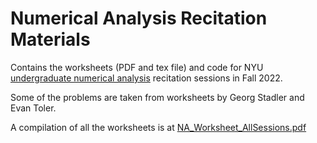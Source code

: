 
# Numerical Analysis Recitation Materials
Contains the worksheets (PDF and tex file) and code for NYU [undergraduate numerical analysis](https://math.nyu.edu/dynamic/courses/undergrad/math-ua-252/) recitation sessions in Fall 2022. 

Some of the problems are taken from worksheets by Georg Stadler and Evan Toler.

A compilation of all the worksheets is at [NA_Worksheet_AllSessions.pdf](https://github.com/Empyreal092/NA_Worksheet/blob/main/All_Sessions/NA_Worksheet_AllSessions.pdf)
